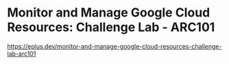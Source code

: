 # Monitor and Manage Google Cloud Resources: Challenge Lab - ARC101

<https://eplus.dev/monitor-and-manage-google-cloud-resources-challenge-lab-arc101>